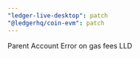```yaml
---
"ledger-live-desktop": patch
"@ledgerhq/coin-evm": patch
---
```


Parent Account Error on gas fees LLD
